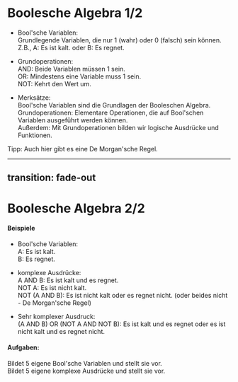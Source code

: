 # Boolesche Algebra 1/2
- Bool'sche Variablen:  
  Grundlegende Variablen, die nur 1 (wahr) oder 0 (falsch) sein können.  
  Z.B., A: Es ist kalt. oder B: Es regnet.
  
- Grundoperationen:  
  AND: Beide Variablen müssen 1 sein.  
  OR: Mindestens eine Variable muss 1 sein.  
  NOT: Kehrt den Wert um.
  
- Merksätze:  
  Bool'sche Variablen sind die Grundlagen der Booleschen Algebra.  
  Grundoperationen: Elementare Operationen, die auf Bool'schen Variablen ausgeführt werden können.  
  Außerdem: Mit Grundoperationen bilden wir logische Ausdrücke und Funktionen.

Tipp: Auch hier gibt es eine De Morgan'sche Regel.

---
transition: fade-out
---

# Boolesche Algebra 2/2
#### Beispiele
- Bool'sche Variablen:  
  A: Es ist kalt.  
  B: Es regnet.

- komplexe Ausdrücke:  
  A AND B: Es ist kalt und es regnet.  
  NOT A: Es ist nicht kalt.  
  NOT (A AND B): Es ist nicht kalt oder es regnet nicht. (oder beides nicht - De Morgan'sche Regel)

- Sehr komplexer Ausdruck:  
  (A AND B) OR (NOT A AND NOT B): Es ist kalt und es regnet oder es ist nicht kalt und es regnet nicht.

#### Aufgaben:  
  Bildet 5 eigene Bool'sche Variablen und stellt sie vor.  
  Bildet 5 eigene komplexe Ausdrücke und stellt sie vor.
